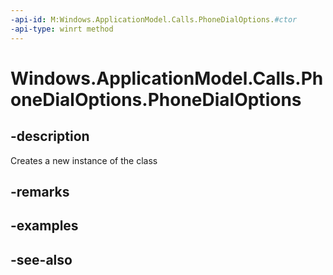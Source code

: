 ----api-id: M:Windows.ApplicationModel.Calls.PhoneDialOptions.#ctor
-api-type: winrt method
---<!-- Method syntaxpublic PhoneDialOptions()--># Windows.ApplicationModel.Calls.PhoneDialOptions.PhoneDialOptions## -descriptionCreates a new instance of the  class## -remarks## -examples## -see-also